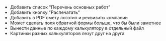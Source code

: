 - Добавить список "Перечень основных работ"
- Добавить кнопку "Распечатать"
- Добавить в PDF смету логотип и реквизиты компании
- Может сделать поля обратной формы больше, что бы были заметнее
- Вынести данные по каждому калькулятору в отдельный файл
- Картинки разных калькуляторов лезут друг на друга
